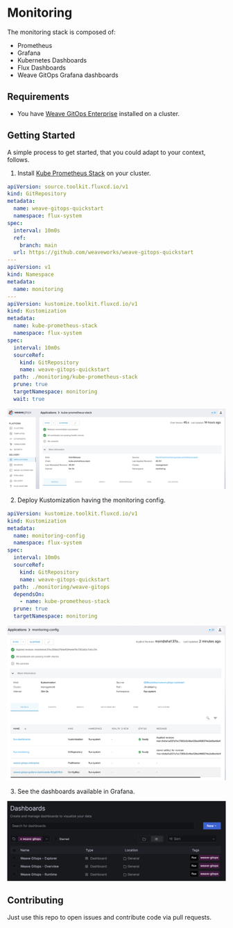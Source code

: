 # Monitoring

The monitoring stack is composed of:

- Prometheus
- Grafana
- Kubernetes Dashboards
- Flux Dashboards
- Weave GitOps Grafana dashboards

## Requirements

- You have [Weave GitOps Enterprise](https://www.weave.works/product/gitops-enterprise/) installed on a cluster.

## Getting Started

A simple process to get started, that you could adapt to your context, follows.

1. Install [Kube Prometheus Stack](https://github.com/prometheus-community/helm-charts/tree/main/charts/kube-prometheus-stack) on your cluster.

```yaml
apiVersion: source.toolkit.fluxcd.io/v1
kind: GitRepository
metadata:
  name: weave-gitops-quickstart
  namespace: flux-system
spec:
  interval: 10m0s
  ref:
    branch: main
  url: https://github.com/weaveworks/weave-gitops-quickstart
---
apiVersion: v1
kind: Namespace
metadata:
  name: monitoring
---
apiVersion: kustomize.toolkit.fluxcd.io/v1
kind: Kustomization
metadata:
  name: kube-prometheus-stack
  namespace: flux-system
spec:
  interval: 10m0s
  sourceRef:
    kind: GitRepository
    name: weave-gitops-quickstart
  path: ./monitoring/kube-prometheus-stack
  prune: true
  targetNamespace: monitoring
  wait: true
```

![kube-prometheus-stack-installed.png](imgs/kube-prometheus-stack-installed.png)

2. Deploy Kustomization having the monitoring config.

```yaml
apiVersion: kustomize.toolkit.fluxcd.io/v1
kind: Kustomization
metadata:
  name: monitoring-config
  namespace: flux-system
spec:
  interval: 10m0s
  sourceRef:
    kind: GitRepository
    name: weave-gitops-quickstart
  path: ./monitoring/weave-gitops
  dependsOn:
    - name: kube-prometheus-stack
  prune: true
  targetNamespace: monitoring
```

![weave-gitops-monitoring-config-installed.png](imgs/weave-gitops-monitoring-config-installed.png)

3. See the dashboards available in Grafana. 

![weave-gitops-monitoring-dashboard-list.png](imgs/weave-gitops-monitoring-dashboard-list.png)

## Contributing

Just use this repo to open issues and contribute code via pull requests. 

